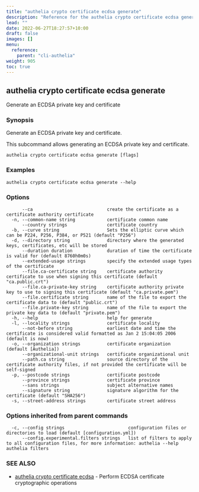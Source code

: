 ```yaml
---
title: "authelia crypto certificate ecdsa generate"
description: "Reference for the authelia crypto certificate ecdsa generate command."
lead: ""
date: 2022-06-27T18:27:57+10:00
draft: false
images: []
menu:
  reference:
    parent: "cli-authelia"
weight: 905
toc: true
---
```


## authelia crypto certificate ecdsa generate

Generate an ECDSA private key and certificate

### Synopsis

Generate an ECDSA private key and certificate.

This subcommand allows generating an ECDSA private key and certificate.

```
authelia crypto certificate ecdsa generate [flags]
```

### Examples

```
authelia crypto certificate ecdsa generate --help
```

### Options

```
      --ca                            create the certificate as a certificate authority certificate
  -n, --common-name string            certificate common name
      --country strings               certificate country
  -b, --curve string                  Sets the elliptic curve which can be P224, P256, P384, or P521 (default "P256")
  -d, --directory string              directory where the generated keys, certificates, etc will be stored
      --duration duration             duration of time the certificate is valid for (default 8760h0m0s)
      --extended-usage strings        specify the extended usage types of the certificate
      --file.ca-certificate string    certificate authority certificate to use when signing this certificate (default "ca.public.crt")
      --file.ca-private-key string    certificate authority private key to use to signing this certificate (default "ca.private.pem")
      --file.certificate string       name of the file to export the certificate data to (default "public.crt")
      --file.private-key string       name of the file to export the private key data to (default "private.pem")
  -h, --help                          help for generate
  -l, --locality strings              certificate locality
      --not-before string             earliest date and time the certificate is considered valid formatted as Jan 2 15:04:05 2006 (default is now)
  -o, --organization strings          certificate organization (default [Authelia])
      --organizational-unit strings   certificate organizational unit
      --path.ca string                source directory of the certificate authority files, if not provided the certificate will be self-signed
  -p, --postcode strings              certificate postcode
      --province strings              certificate province
      --sans strings                  subject alternative names
      --signature string              signature algorithm for the certificate (default "SHA256")
  -s, --street-address strings        certificate street address
```

### Options inherited from parent commands

```
  -c, --config strings                        configuration files or directories to load (default [configuration.yml])
      --config.experimental.filters strings   list of filters to apply to all configuration files, for more information: authelia --help authelia filters
```

### SEE ALSO

* [authelia crypto certificate ecdsa](authelia_crypto_certificate_ecdsa.md)	 - Perform ECDSA certificate cryptographic operations

